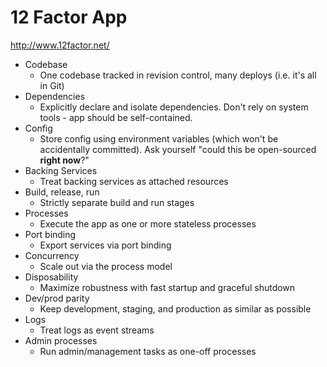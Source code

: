# 12 Factor App
<http://www.12factor.net/>


* Codebase
	* One codebase tracked in revision control, many deploys (i.e. it's all in Git)
* Dependencies
	* Explicitly declare and isolate dependencies. Don't rely on system tools - app should be self-contained.
* Config
	* Store config using environment variables (which won't be accidentally committed). Ask yourself "could this be open-sourced **right now**?"
* Backing Services
	* Treat backing services as attached resources
* Build, release, run
	* Strictly separate build and run stages
* Processes
	* Execute the app as one or more stateless processes
* Port binding
	* Export services via port binding
* Concurrency
	* Scale out via the process model
* Disposability
	* Maximize robustness with fast startup and graceful shutdown
* Dev/prod parity
	* Keep development, staging, and production as similar as possible
* Logs
	* Treat logs as event streams
* Admin processes
	* Run admin/management tasks as one-off processes


